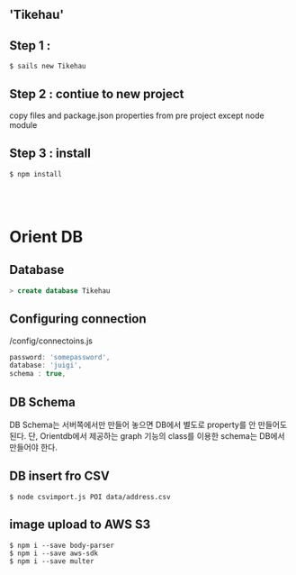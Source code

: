 ## 'Tikehau'
## Step 1 :
```dos
$ sails new Tikehau
```

## Step 2 : contiue to new project
copy files and package.json properties from pre project except node module

## Step 3 : install
```dos
$ npm install
```
<br> <br/>  
# Orient DB 
## Database
```sql
> create database Tikehau
```

## Configuring connection
/config/connectoins.js
```javascript
password: 'somepassword',
database: 'juigi',
schema : true,
```

## DB Schema
DB Schema는 서버쪽에서만 만들어 놓으면 DB에서 별도로 property를 안 만들어도 된다.
단, Orientdb에서 제공하는 graph 기능의 class를 이용한 schema는 DB에서 만들어야 한다.

## DB insert fro CSV
```dos
$ node csvimport.js POI data/address.csv
```

## image upload to AWS S3
```dos
$ npm i --save body-parser
$ npm i --save aws-sdk
$ npm i --save multer
```






